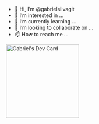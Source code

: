 - 👋 Hi, I’m @gabrielsilvagit
- 👀 I’m interested in ...
- 🌱 I’m currently learning ...
- 💞️ I’m looking to collaborate on ...
- 📫 How to reach me ...

<!---
gabrielsilvagit/gabrielsilvagit is a ✨ special ✨ repository because its `README.md` (this file) appears on your GitHub profile.
You can click the Preview link to take a look at your changes.
--->

<a href="https://app.daily.dev/gabps99"><img src="https://api.daily.dev/devcards/f4bd20f73f05496885553e33ae39107c.png?r=ip9" width="200" alt="Gabriel's Dev Card"/></a>

